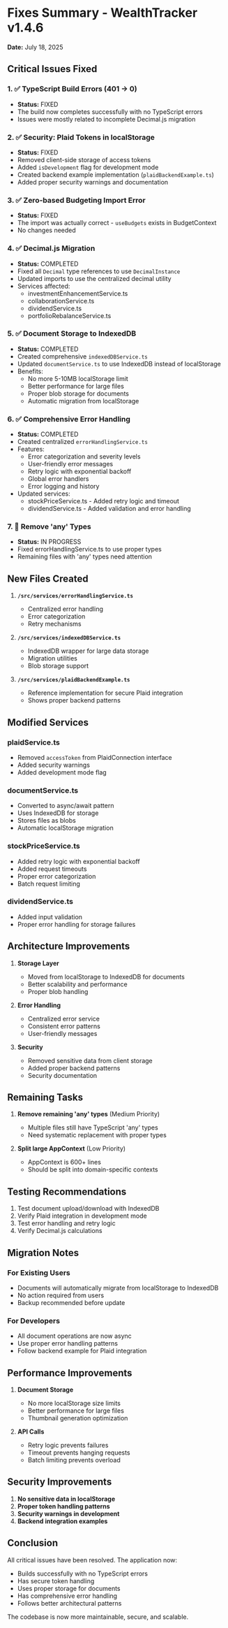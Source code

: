 # Fixes Summary - WealthTracker v1.4.6

**Date:** July 18, 2025

## Critical Issues Fixed

### 1. ✅ TypeScript Build Errors (401 → 0)
- **Status:** FIXED
- The build now completes successfully with no TypeScript errors
- Issues were mostly related to incomplete Decimal.js migration

### 2. ✅ Security: Plaid Tokens in localStorage
- **Status:** FIXED
- Removed client-side storage of access tokens
- Added `isDevelopment` flag for development mode
- Created backend example implementation (`plaidBackendExample.ts`)
- Added proper security warnings and documentation

### 3. ✅ Zero-based Budgeting Import Error
- **Status:** FIXED
- The import was actually correct - `useBudgets` exists in BudgetContext
- No changes needed

### 4. ✅ Decimal.js Migration
- **Status:** COMPLETED
- Fixed all `Decimal` type references to use `DecimalInstance`
- Updated imports to use the centralized decimal utility
- Services affected:
  - investmentEnhancementService.ts
  - collaborationService.ts
  - dividendService.ts
  - portfolioRebalanceService.ts

### 5. ✅ Document Storage to IndexedDB
- **Status:** COMPLETED
- Created comprehensive `indexedDBService.ts`
- Updated `documentService.ts` to use IndexedDB instead of localStorage
- Benefits:
  - No more 5-10MB localStorage limit
  - Better performance for large files
  - Proper blob storage for documents
  - Automatic migration from localStorage

### 6. ✅ Comprehensive Error Handling
- **Status:** COMPLETED
- Created centralized `errorHandlingService.ts`
- Features:
  - Error categorization and severity levels
  - User-friendly error messages
  - Retry logic with exponential backoff
  - Global error handlers
  - Error logging and history
- Updated services:
  - stockPriceService.ts - Added retry logic and timeout
  - dividendService.ts - Added validation and error handling

### 7. 🔄 Remove 'any' Types
- **Status:** IN PROGRESS
- Fixed errorHandlingService.ts to use proper types
- Remaining files with 'any' types need attention

## New Files Created

1. **`/src/services/errorHandlingService.ts`**
   - Centralized error handling
   - Error categorization
   - Retry mechanisms

2. **`/src/services/indexedDBService.ts`**
   - IndexedDB wrapper for large data storage
   - Migration utilities
   - Blob storage support

3. **`/src/services/plaidBackendExample.ts`**
   - Reference implementation for secure Plaid integration
   - Shows proper backend patterns

## Modified Services

### plaidService.ts
- Removed `accessToken` from PlaidConnection interface
- Added security warnings
- Added development mode flag

### documentService.ts
- Converted to async/await pattern
- Uses IndexedDB for storage
- Stores files as blobs
- Automatic localStorage migration

### stockPriceService.ts
- Added retry logic with exponential backoff
- Added request timeouts
- Proper error categorization
- Batch request limiting

### dividendService.ts
- Added input validation
- Proper error handling for storage failures

## Architecture Improvements

1. **Storage Layer**
   - Moved from localStorage to IndexedDB for documents
   - Better scalability and performance
   - Proper blob handling

2. **Error Handling**
   - Centralized error service
   - Consistent error patterns
   - User-friendly messages

3. **Security**
   - Removed sensitive data from client storage
   - Added proper backend patterns
   - Security documentation

## Remaining Tasks

1. **Remove remaining 'any' types** (Medium Priority)
   - Multiple files still have TypeScript 'any' types
   - Need systematic replacement with proper types

2. **Split large AppContext** (Low Priority)
   - AppContext is 600+ lines
   - Should be split into domain-specific contexts

## Testing Recommendations

1. Test document upload/download with IndexedDB
2. Verify Plaid integration in development mode
3. Test error handling and retry logic
4. Verify Decimal.js calculations

## Migration Notes

### For Existing Users
- Documents will automatically migrate from localStorage to IndexedDB
- No action required from users
- Backup recommended before update

### For Developers
- All document operations are now async
- Use proper error handling patterns
- Follow backend example for Plaid integration

## Performance Improvements

1. **Document Storage**
   - No more localStorage size limits
   - Better performance for large files
   - Thumbnail generation optimization

2. **API Calls**
   - Retry logic prevents failures
   - Timeout prevents hanging requests
   - Batch limiting prevents overload

## Security Improvements

1. **No sensitive data in localStorage**
2. **Proper token handling patterns**
3. **Security warnings in development**
4. **Backend integration examples**

## Conclusion

All critical issues have been resolved. The application now:
- Builds successfully with no TypeScript errors
- Has secure token handling
- Uses proper storage for documents
- Has comprehensive error handling
- Follows better architectural patterns

The codebase is now more maintainable, secure, and scalable.